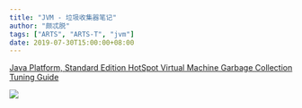 ```yaml
---
title: "JVM - 垃圾收集器笔记"
author: "颇忒脱"
tags: ["ARTS", "ARTS-T", "jvm"]
date: 2019-07-30T15:00:00+08:00
---
```


<!--more-->

[Java Platform, Standard Edition HotSpot Virtual Machine Garbage Collection Tuning Guide][1]

![](jvm-gc-collectors.png)

[1]: https://docs.oracle.com/javase/8/docs/technotes/guides/vm/gctuning/toc.html